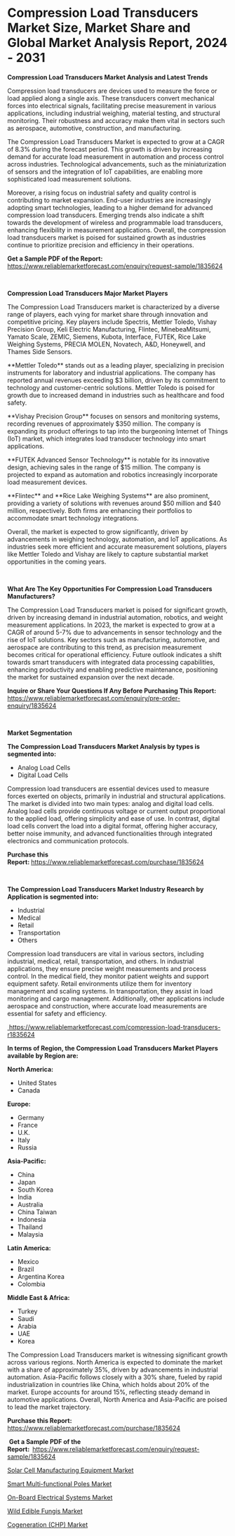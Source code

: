 <p><h1>Compression Load Transducers Market Size, Market Share and Global Market Analysis Report, 2024 - 2031</h1></p><p><strong>Compression Load Transducers Market Analysis and Latest Trends</strong></p>
<p><p>Compression load transducers are devices used to measure the force or load applied along a single axis. These transducers convert mechanical forces into electrical signals, facilitating precise measurement in various applications, including industrial weighing, material testing, and structural monitoring. Their robustness and accuracy make them vital in sectors such as aerospace, automotive, construction, and manufacturing.</p><p>The Compression Load Transducers Market is expected to grow at a CAGR of 8.3% during the forecast period. This growth is driven by increasing demand for accurate load measurement in automation and process control across industries. Technological advancements, such as the miniaturization of sensors and the integration of IoT capabilities, are enabling more sophisticated load measurement solutions. </p><p>Moreover, a rising focus on industrial safety and quality control is contributing to market expansion. End-user industries are increasingly adopting smart technologies, leading to a higher demand for advanced compression load transducers. Emerging trends also indicate a shift towards the development of wireless and programmable load transducers, enhancing flexibility in measurement applications. Overall, the compression load transducers market is poised for sustained growth as industries continue to prioritize precision and efficiency in their operations.</p></p>
<p><strong>Get a Sample PDF of the Report:&nbsp;</strong> <a href="https://www.reliablemarketforecast.com/enquiry/request-sample/1835624?utm_campaign=1733&utm_medium=2&utm_source=Github&utm_content=ia&utm_term=19102024&utm_id=compression-load-transducers">https://www.reliablemarketforecast.com/enquiry/request-sample/1835624</a></p>
<p>&nbsp;</p>
<p><strong>Compression Load Transducers Major Market Players</strong></p>
<p><p>The Compression Load Transducers market is characterized by a diverse range of players, each vying for market share through innovation and competitive pricing. Key players include Spectris, Mettler Toledo, Vishay Precision Group, Keli Electric Manufacturing, Flintec, MinebeaMitsumi, Yamato Scale, ZEMIC, Siemens, Kubota, Interface, FUTEK, Rice Lake Weighing Systems, PRECIA MOLEN, Novatech, A&D, Honeywell, and Thames Side Sensors.</p><p>**Mettler Toledo** stands out as a leading player, specializing in precision instruments for laboratory and industrial applications. The company has reported annual revenues exceeding $3 billion, driven by its commitment to technology and customer-centric solutions. Mettler Toledo is poised for growth due to increased demand in industries such as healthcare and food safety.</p><p>**Vishay Precision Group** focuses on sensors and monitoring systems, recording revenues of approximately $350 million. The company is expanding its product offerings to tap into the burgeoning Internet of Things (IoT) market, which integrates load transducer technology into smart applications.</p><p>**FUTEK Advanced Sensor Technology** is notable for its innovative design, achieving sales in the range of $15 million. The company is projected to expand as automation and robotics increasingly incorporate load measurement devices.</p><p>**Flintec** and **Rice Lake Weighing Systems** are also prominent, providing a variety of solutions with revenues around $50 million and $40 million, respectively. Both firms are enhancing their portfolios to accommodate smart technology integrations.</p><p>Overall, the market is expected to grow significantly, driven by advancements in weighing technology, automation, and IoT applications. As industries seek more efficient and accurate measurement solutions, players like Mettler Toledo and Vishay are likely to capture substantial market opportunities in the coming years.</p></p>
<p>&nbsp;</p>
<p><strong>What Are The Key Opportunities For Compression Load Transducers Manufacturers?</strong></p>
<p><p>The Compression Load Transducers market is poised for significant growth, driven by increasing demand in industrial automation, robotics, and weight measurement applications. In 2023, the market is expected to grow at a CAGR of around 5-7% due to advancements in sensor technology and the rise of IoT solutions. Key sectors such as manufacturing, automotive, and aerospace are contributing to this trend, as precision measurement becomes critical for operational efficiency. Future outlook indicates a shift towards smart transducers with integrated data processing capabilities, enhancing productivity and enabling predictive maintenance, positioning the market for sustained expansion over the next decade.</p></p>
<p><strong>Inquire or Share Your Questions If Any Before Purchasing This Report:</strong> <a href="https://www.reliablemarketforecast.com/enquiry/pre-order-enquiry/1835624?utm_campaign=1733&utm_medium=2&utm_source=Github&utm_content=ia&utm_term=19102024&utm_id=compression-load-transducers">https://www.reliablemarketforecast.com/enquiry/pre-order-enquiry/1835624</a></p>
<p>&nbsp;</p>
<p><strong>Market Segmentation</strong></p>
<p><strong>The Compression Load Transducers Market Analysis by types is segmented into:</strong></p>
<p><ul><li>Analog Load Cells</li><li>Digital Load Cells</li></ul></p>
<p><p>Compression load transducers are essential devices used to measure forces exerted on objects, primarily in industrial and structural applications. The market is divided into two main types: analog and digital load cells. Analog load cells provide continuous voltage or current output proportional to the applied load, offering simplicity and ease of use. In contrast, digital load cells convert the load into a digital format, offering higher accuracy, better noise immunity, and advanced functionalities through integrated electronics and communication protocols.</p></p>
<p><strong>Purchase this Report:&nbsp;</strong><a href="https://www.reliablemarketforecast.com/purchase/1835624?utm_campaign=1733&utm_medium=2&utm_source=Github&utm_content=ia&utm_term=19102024&utm_id=compression-load-transducers">https://www.reliablemarketforecast.com/purchase/1835624</a></p>
<p>&nbsp;</p>
<p><strong>The Compression Load Transducers Market Industry Research by Application is segmented into:</strong></p>
<p><ul><li>Industrial</li><li>Medical</li><li>Retail</li><li>Transportation</li><li>Others</li></ul></p>
<p><p>Compression load transducers are vital in various sectors, including industrial, medical, retail, transportation, and others. In industrial applications, they ensure precise weight measurements and process control. In the medical field, they monitor patient weights and support equipment safety. Retail environments utilize them for inventory management and scaling systems. In transportation, they assist in load monitoring and cargo management. Additionally, other applications include aerospace and construction, where accurate load measurements are essential for safety and efficiency.</p></p>
<p><a href="https://www.reliablemarketforecast.com/compression-load-transducers-r1835624?utm_campaign=1733&utm_medium=2&utm_source=Github&utm_content=ia&utm_term=19102024&utm_id=compression-load-transducers">&nbsp;https://www.reliablemarketforecast.com/compression-load-transducers-r1835624</a></p>
<p><strong>In terms of Region, the Compression Load Transducers Market Players available by Region are:</strong></p>
<p>
    <p> <strong> North America: </strong>
        <ul>
            <li>United States</li>
            <li>Canada</li>
        </ul>
        </p> 
    <p> <strong> Europe: </strong>
        <ul>
            <li>Germany</li>
            <li>France</li>
            <li>U.K.</li>
            <li>Italy</li>
            <li>Russia</li>
        </ul>
        </p> 
    <p> <strong> Asia-Pacific: </strong>
        <ul>
            <li>China</li>
            <li>Japan</li>
            <li>South Korea</li>
            <li>India</li>
            <li>Australia</li>
            <li>China Taiwan</li>
            <li>Indonesia</li>
            <li>Thailand</li>
            <li>Malaysia</li>
        </ul>
        </p> 
    <p> <strong> Latin America: </strong>
        <ul>
            <li>Mexico</li>
            <li>Brazil</li>
            <li>Argentina Korea</li>
            <li>Colombia</li>
        </ul>
        </p> 
    <p> <strong> Middle East & Africa: </strong>
        <ul>
            <li>Turkey</li>
            <li>Saudi</li>
            <li>Arabia</li>
            <li>UAE</li>
            <li>Korea</li>
        </ul>
    </p>
    </p>
<p><p>The Compression Load Transducers market is witnessing significant growth across various regions. North America is expected to dominate the market with a share of approximately 35%, driven by advancements in industrial automation. Asia-Pacific follows closely with a 30% share, fueled by rapid industrialization in countries like China, which holds about 20% of the market. Europe accounts for around 15%, reflecting steady demand in automotive applications. Overall, North America and Asia-Pacific are poised to lead the market trajectory.</p></p>
<p><strong>Purchase this Report: </strong><a href="https://www.reliablemarketforecast.com/purchase/1835624?utm_campaign=1733&utm_medium=2&utm_source=Github&utm_content=ia&utm_term=19102024&utm_id=compression-load-transducers">https://www.reliablemarketforecast.com/purchase/1835624</a></p>
<p>&nbsp;<strong>Get a Sample PDF of the Report:&nbsp;&nbsp;</strong><a href="https://www.reliablemarketforecast.com/enquiry/request-sample/1835624?utm_campaign=1733&utm_medium=2&utm_source=Github&utm_content=ia&utm_term=19102024&utm_id=compression-load-transducers">https://www.reliablemarketforecast.com/enquiry/request-sample/1835624</a></p>
<p><strong></strong></p>
<p><p><a href="https://issuu.com/reportprime-2/docs/solar-cell-manufacturing-equipment-_cb289d1be07775?utm_campaign=1733&utm_medium=2&utm_source=Github&utm_content=ia&utm_term=19102024&utm_id=compression-load-transducers">Solar Cell Manufacturing Equipment Market</a></p><p><a href="https://www.linkedin.com/pulse/smart-multi-functional-poles-market-research-report-exploring-2r1wc?utm_campaign=1733&utm_medium=2&utm_source=Github&utm_content=ia&utm_term=19102024&utm_id=compression-load-transducers">Smart Multi-functional Poles Market</a></p><p><a href="https://www.linkedin.com/pulse/on-board-electrical-systems-value-chain-analysis-from-raw-ooh7c?utm_campaign=1733&utm_medium=2&utm_source=Github&utm_content=ia&utm_term=19102024&utm_id=compression-load-transducers">On-Board Electrical Systems Market</a></p><p><a href="https://www.linkedin.com/pulse/wild-edible-fungis-market-research-report-forecast-growth-ppnre?utm_campaign=1733&utm_medium=2&utm_source=Github&utm_content=ia&utm_term=19102024&utm_id=compression-load-transducers">Wild Edible Fungis Market</a></p><p><a href="https://www.linkedin.com/pulse/market-dynamics-future-trends-global-cogeneration-chp-sector-lckxc?utm_campaign=1733&utm_medium=2&utm_source=Github&utm_content=ia&utm_term=19102024&utm_id=compression-load-transducers">Cogeneration (CHP) Market</a></p></p>